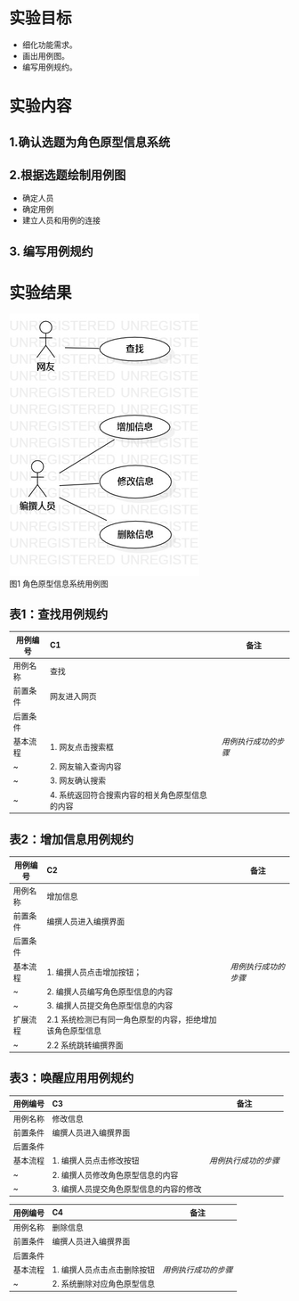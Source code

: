 # 实验目标
- 细化功能需求。
- 画出用例图。
- 编写用例规约。
# 实验内容
## 1.确认选题为角色原型信息系统
## 2.根据选题绘制用例图
- 确定人员
- 确定用例
- 建立人员和用例的连接
## 3. 编写用例规约
# 实验结果

 ![用例图](./UserCaseDiagram.jpg)  
 图1 角色原型信息系统用例图
 
 ## 表1：查找用例规约  

用例编号  | C1 | 备注  
-|:-|-  
用例名称  | 查找  |   
前置条件  | 网友进入网页    |  
后置条件  |  |   
基本流程  | 1. 网友点击搜索框  |*用例执行成功的步骤*    
~| 2. 网友输入查询内容  |   
~| 3. 网友确认搜索  |   
~| 4. 系统返回符合搜索内容的相关角色原型信息的内容  |    

## 表2：增加信息用例规约  

用例编号  | C2 | 备注  
-|:-|-  
用例名称  | 增加信息  |   
前置条件  | 编撰人员进入编撰界面    |    
后置条件  |      |  
基本流程  | 1. 编撰人员点击增加按钮；  |*用例执行成功的步骤*     
~| 2. 编撰人员编写角色原型信息的内容  |   
~| 3. 编撰人员提交角色原型信息的内容  | 
扩展流程  | 2.1 系统检测已有同一角色原型的内容，拒绝增加该角色原型信息 | 
~| 2.2 系统跳转编撰界面  | 

## 表3：唤醒应用用例规约  

用例编号  | C3 | 备注  
-|:-|-  
用例名称  | 修改信息  |   
前置条件  | 编撰人员进入编撰界面    |   
后置条件  |      |  
基本流程  | 1. 编撰人员点击修改按钮  |*用例执行成功的步骤*     
~| 2. 编撰人员修改角色原型信息的内容  |   
~| 3. 编撰人员提交角色原型信息的内容的修改  |  

用例编号  | C4 | 备注  
-|:-|-  
用例名称  | 删除信息  |   
前置条件  | 编撰人员进入编撰界面    | 
后置条件  |      |   
基本流程  | 1. 编撰人员点击点击删除按钮  |*用例执行成功的步骤*     
~| 2. 系统删除对应角色原型信息  |   



